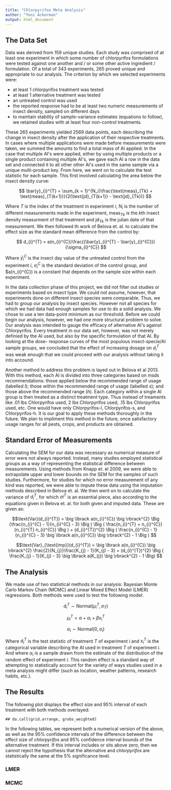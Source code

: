 ```yaml
---
title: "Chlorpyrifos Meta Analysis"
author: "Yoni Ackerman"
output: html_document
---
```


The Data Set
--------------------------------------------------------------------------------

Data was derived from 159 unique studies.
Each study was comprised of at least one experiment in which some number of
chlorpyrifos formulations were tested against one another and / or some other
active ingredient / formulation. Of a total of 343 experiments, 265 proved
unique and appropriate to our analysis. The criterion by which we selected
experiments were:

* at least 1 chlorpyrifos treatment was tested
* at least 1 alternative treatment was tested
* an untreated control was used
* the reported response had to be at least two numeric measurements of insect
density, sampled on different days
* to maintain stability of sample-variance estimates (equations to follow), we
  retained studies with at least four non-control treatments.

These 265 experiments yielded 2569 data points, each describing the change in
insect density after the application of their respective treatments. In cases
where multiple applications were made before measurements were taken, we summed
the amounts to find a total mass of AI applied. In the case that multiple AI's
were applied, either by using multiple products or a single product containing
multiple AI's, we gave each AI a row in the data set and connected it to all
other other AI's used in the same sample via a unique multi-product key. From
here, we went on to calculate the test statistic for each sample. This first
involved calculating the area below the insect density curve:

$$ \bar{y}_{i}^{T} = \sum_{k = 1}^{N_i}\frac{\text{meas}_{Tk} +
\text{meas}_{T(k+1)}}{2(\text{jd}_{T(k+1)} - \text{jd}_{Tk})} $$

Where $T$ is the index of the treatment in experiment $i$, $N_i$ is the number
of different measurements made in the experiment, $\text{meas}_{Tk}$ is the
$k$th insect density
measurment of that treatment and $\text{jd}_{Tk}$ is the julian date of that
measurement. We then followed th work of Belova et. al. to calculate the effect
size as the standard mean difference from the control by:

$$ d_{i}^{T} = a(n_{i}^{C})\frac{(\bar{y}_{i}^{T} - \bar{y}_{i}^{C})}{\sigma_{i}^{C}} $$

Where $\bar{y}_{i}^{C}$ is the insect day value of the untreated control from the
experiment $i$, $\sigma_{i}^{C}$ is the standard deviation of the control group,
and $a(n_{i}^{C}) is a constant that depends on the sample size within each
experiment. 

In the data collection phase of this project, we did not filter out studies or
experiments based on insect type. We could not assume, however, that experiments
done on different insect species were comparable.
Thus, we had to group our analysis by insect species. However not all species for
which we had data had enough samples for use to do a solid analysis. We
chose to use a ten data-point minimum as our threshold. Before we could begin
our analysis, however, we had one more structural problem to solve. Our analysis
was intended to gauge the efficacy of alternative AI's against Chlorpyrifos.
Every treatment in our data set, however, was not merely definied by the AI
used, but also by the specific formulation of that AI. By looking at the dose-
response curves of the most populous insect-specie/AI sample groups, we concluded
that the effect of increasing dosage on $d_{i}^{T}$ was weak enough that we could
proceed with our analysis without taking it into accound.

Another method to address this problem is layed out in
Belova et al 2013. With this method, each AI is divided into three categories
based on msds recommendations: those applied below the recommended range of
usage (labelled $l$); those within the
recommended range of usage (labelled $s$); and those above the recommended range
($h$). Each category within a single AI group is then treated as a distinct
treatment type. Thus instead of treaments like .01 lbs Chlorpyrifos
used, 2 lbs Chlorpyrifos used, .15 lbs Chlorpyrifos used, etc. One would have only
Chlorpyrifos-l, Chlorpyrifos-s, and Chlorpyrifos-h. It is our goal to apply
these methods thoroughly in the future. We plan to impliment this method in the
future, once satisfactory usage ranges for all pests, crops, and products are
obtained.

Standard Error of Measurements
--------------------------------------------------------------------------------
Calculating the SEM for our data was necessary as numerical measure of error were
not always reported. Instead, many studies employed statistical
groups as a way of representing the statistical difference between measurements.
Using methods from Knapp et. el 2009, we were able to extrapolate upper and
lower bounds on the SEM for the samples of such studies. Furthermore, for studies
for which no error measurement of any kind was reported, we were able to impute
these data using the imputation methods described in Belova et. al. We then went
on to calculate the variance of $d_{i}^{T}$, for which $\sigma{i}^{T}$ is an
essential piece, also according to the equations given in Belova et. al. for both
given and imputed data. These are given as:

$$\text{Var}(d_{i}^{T}) = \big \lbrack a(n_{i}^{C}) \big \rbrack^{2}
\Big (\frac{n_{i}^{C} - 1}{n_{i}^{C} - 3} \Big ) \Big ( \frac{n_{i}^{T} + n_{i}^{C}}{n_{i}^{T} n_{i}^{C}} \Big ) +
(d_{i}^{T})^{2} \Big ( \frac{n_{i}^{C} - 1}{n_{i}^{C} - 3}
\big \lbrack a(n_{i}^{C}) \big \rbrack^{2} - 1 \Big ) $$

$$\text{Var}_{\text{imp}}(d_{i}^{T}) = \big \lbrack a(n_{i}^{C}) \big \rbrack^{2}
\frac{2}{N_{j}}\frac{K_{j} - 1}{K_{j} - 3} + (d_{i}^{T})^{2} \Big ( \frac{K_{j} - 1}{K_{j} - 3} \big \lbrack a(K_{j}) \big \rbrack^{2} - 1 \Big) $$

The Analysis
--------------------------------------------------------------------------------
We made use of two statistical methods in our analysis: Bayesian Monte Carlo
Markov Chain (MCMC) and Linear Mixed Effect Model (LMER) regressions. Both
methods were used to test the following model:

$$ \text{d}_{i}^{T} \sim \text{Normal}(\mu_{i}^{T}, \sigma_{T}) $$

$$ \mu_{i}^{T} = \alpha + \alpha_{i} + \beta\text{x}_{i}^{T} $$

$$ \alpha_{i} \sim \text{Normal}(0, \sigma_{i}) $$

Where $\text{d}_{i}^{T}$ is the test statistic of treatment $T$ of experiment $i$
and $\text{x}_{i}^{T}$ is the categorical variable describing the AI used in
treatment $T$ of experiment $i$. And where $\alpha_{i}$ is a sample drawn from the
estimate of the distribution of the random effect of experiment $i$. This random
effect is a standard way of attempting to statistically account
for the variety of ways studies used in a meta analysis might differ (such as
location, weather patterns, research habits, etc.).

The Results
--------------------------------------------------------------------------------
The following plot displays the effect size and 95% interval of each treatment
with both methods overlayed:

```{r, echo = FALSE, fig.width = 16, fig.height = 12, eval = TRUE}
## do.call(grid.arrange, grobs_weighted)
```

In the following tables, we represent both a numerical version of the above, as
well as the 95% confidence intervals of the difference between the effect size
of $chlorpyrifos$ and 95% confidence interval bounds of the alternative
treatment. If this interval includes or sits above zero, then we cannot reject
the hypothesis that the alternative and $chlorpyrifos$ are statistically the
same at the 5% significance level.

### LMER

### MCMC
